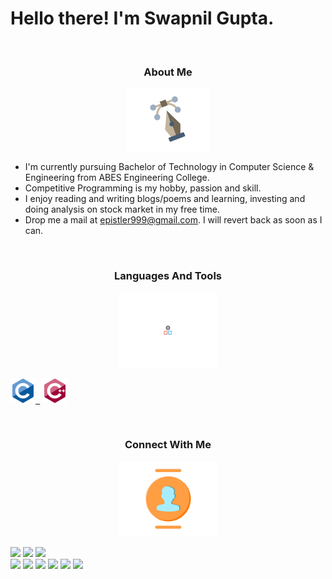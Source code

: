 
# Hello there! I'm Swapnil Gupta.
<br>
 
<h3 align="center">About Me</h3>
<p align = "center">
<img src="https://github.com/epistler999/epistler999/blob/master/assets/pen-doretti-nicholas-dribble.gif" height="100em" />
</p>
<ul>
<li>I'm currently pursuing Bachelor of Technology in Computer Science & Engineering from ABES Engineering College.</li>
<li>Competitive Programming is my hobby, passion and skill.</li>
<li>I enjoy reading and writing blogs/poems and learning, investing and doing analysis on stock market in my free time.</li>
<li>Drop me a mail at <a href = "mailto:epistler999@gmail.com">epistler999@gmail.com</a>. I will revert back as soon as I can.</li>
</ul>

<br>

   <h3 align="center">Languages And Tools</h3>
   <p align = "center">
   <img src="https://github.com/epistler999/epistler999/blob/master/assets/resp-dribble.gif" height="120em" /> 
   </p>
   <p align="left">  
   <a href="https://www.cprogramming.com/" target="_blank"><code><img src="https://raw.githubusercontent.com/devicons/devicon/master/icons/c/c-original.svg" alt="c" width="40" height="40"/> </code></a> 
    <a href="https://www.w3schools.com/cpp/" target="_blank"><code><img src="https://raw.githubusercontent.com/devicons/devicon/master/icons/cplusplus/cplusplus-original.svg" alt="cplusplus" width="40" height="40"/></code></a>
   </p>

<br>

 
  
  
 <h3 align="center">Connect With Me</h3>
 <p align = "center">
  <img src="https://github.com/luctivud/luctivud/blob/main/assets/gifs/team-doretti-nicolas-dribble.gif" height="120em" />
 </p>

<p align="left">
<a href="https://www.linkedin.com/in/swapnil-gupta-05ba97191/"><img src="https://img.shields.io/badge/-Swapnil%20Gupta-0077B5?style=flat&logo=Linkedin&logoColor=white"/></a>
<a href="mailto:epistler999@gmail.com"><img src="https://img.shields.io/badge/-epistler999@gmail.com-D14836?style=flat&logo=Gmail&logoColor=white"/></a>
<a href="https://www.miraquill.com/epistler_999"><img src="https://img.shields.io/badge/Miraquill-epistler_999-dc4e41?style=flat&logo=&logoColor=white"/></a>
<br>
<a href="https://codeforces.com/profile/swapnil1203"><img src="https://img.shields.io/badge/-swapnil1203-445F9D?style=flat&logo=Codeforces&logoColor=white"/></a>
<a href="https://www.codechef.com/users/master_killer"><img src="https://img.shields.io/badge/-master_killer-5D3319?style=flat&logo=Codechef&logoColor=white"/></a>
<a href="https://www.hackerearth.com/@master_killer"><img src="https://img.shields.io/badge/-master_killer-323754?style=flat&logo=Hackerearth&logoColor=white"/></a>
<a href="https://www.hackerrank.com/epistler_999?hr_r=1"><img src="https://img.shields.io/badge/-epistler999-2EC866?style=flat&logo=Hackerrank&logoColor=white"/></a>
<a href="https://leetcode.com/master_killer/"><img src="https://img.shields.io/badge/-master_killer-FFA116?style=flat&logo=Leetcode&logoColor=white"/></a>
<a href="https://atcoder.jp/users/master_killer"><img src="https://img.shields.io/badge/Atcoder-master_killer-222222?style=flat&logo=atcoder&logoColor=white"/></a>
</p>


